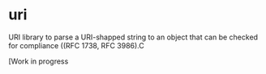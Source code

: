 # uri
URI library to parse a URI-shapped string to an object that can be checked for compliance ((RFC 1738, RFC 3986).C

[Work in progress
